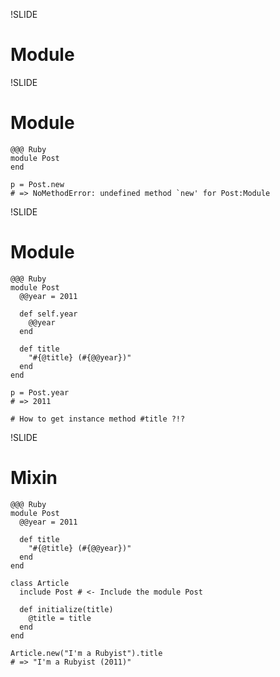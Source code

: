 !SLIDE
# Module


!SLIDE
# Module

    @@@ Ruby
    module Post
    end
    
    p = Post.new
    # => NoMethodError: undefined method `new' for Post:Module


!SLIDE
# Module

    @@@ Ruby
    module Post
      @@year = 2011

      def self.year
        @@year
      end

      def title
        "#{@title} (#{@@year})"
      end
    end
    
    p = Post.year
    # => 2011
    
    # How to get instance method #title ?!?


!SLIDE
# Mixin

    @@@ Ruby
    module Post
      @@year = 2011
      
      def title
        "#{@title} (#{@@year})"
      end
    end

    class Article
      include Post # <- Include the module Post
      
      def initialize(title)
        @title = title
      end
    end

    Article.new("I'm a Rubyist").title
    # => "I'm a Rubyist (2011)"
